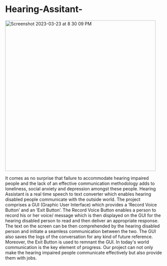 # Hearing-Assitant-

<img width="481" alt="Screenshot 2023-03-23 at 8 30 09 PM" src="https://user-images.githubusercontent.com/59624250/227393495-8efddc7c-39c4-4727-908a-e88e0ee0a3d6.png">


It comes as no surprise that failure to accommodate hearing impaired people and the lack of an effective communication methodology adds to loneliness, social anxiety and depression amongst these people. Hearing Assistant is a real time speech to text converter which enables hearing disabled people communicate with the outside world. The project comprises a GUI (Graphic User Interface) which provides a ‘Record Voice Button’ and an ‘Exit Button’. The Record Voice Button enables a person to record his or her voice/ message which is then displayed on the GUI for the hearing disabled person to read and then deliver an appropriate response. The text on the screen can be then comprehended by the hearing disabled person and initiate a seamless communication between the two. The GUI also saves the logs of the conversation for any kind of future reference. Moreover, the Exit Button is used to remnant the GUI. In today's world communication is the key element of progress. Our project can not only make the hearing impaired people communicate effectively but also provide them with jobs. 
